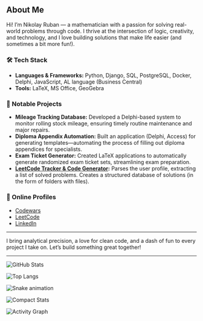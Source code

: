 ## About Me

Hi! I’m Nikolay Ruban — a mathematician with a passion for solving real-world problems through code. I thrive at the intersection of logic, creativity, and technology, and I love building solutions that make life easier (and sometimes a bit more fun!).

### 🛠️ Tech Stack

- **Languages & Frameworks:** Python, Django, SQL, PostgreSQL, Docker, Delphi, JavaScript, AL language (Business Central)
- **Tools:** LaTeX, MS Office, GeoGebra

### 💼 Notable Projects

- **Mileage Tracking Database:** Developed a Delphi-based system to monitor rolling stock mileage, ensuring timely routine maintenance and major repairs.
- **Diploma Appendix Automation:** Built an application (Delphi, Access) for generating templates—automating the process of filling out diploma appendices for specialists.
- **Exam Ticket Generator:** Created LaTeX applications to automatically generate randomized exam ticket sets, streamlining exam preparation.
- **[LeetCode Tracker & Code Generator](https://github.com/rubannn/Leetcode):** Parses the user profile, extracting a list of solved problems. Creates a structured database of solutions (in the form of folders with files).

### 🎯 Online Profiles

- [Codewars](https://www.codewars.com/users/Gh0stik)
- [LeetCode](https://leetcode.com/u/Gh0stik/)
- [LinkedIn](https://www.linkedin.com/in/nikolay-ruban-49223667/)

---

I bring analytical precision, a love for clean code, and a dash of fun to every project I take on. Let’s build something great together!

---

![GitHub Stats](https://github-readme-stats.vercel.app/api?username=rubannn&show_icons=true&theme=tokyonight)


![Top Langs](https://github-readme-stats.vercel.app/api/top-langs/?username=rubannn&layout=compact&theme=tokyonight)

![Snake animation](https://github.com/rubannn/rubannn/blob/output/github-contribution-grid-snake.svg)

![Compact Stats](https://github-readme-stats.vercel.app/api?username=rubannn&count_private=true&show_icons=true&theme=tokyonight&include_all_commits=true&hide=issues,contribs)

![Activity Graph](https://github-readme-activity-graph.vercel.app/graph?username=rubannn&theme=tokyonight)
